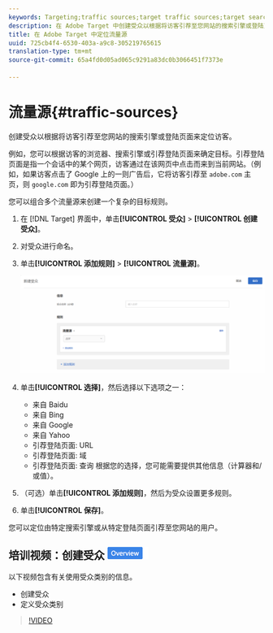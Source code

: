 ```yaml
---
keywords: Targeting;traffic sources;target traffic sources;target search engine;search engine;landing page;target landing page;referring landing page
description: 在 Adobe Target 中创建受众以根据将访客引荐至您网站的搜索引擎或登陆页面来定位访客。
title: 在 Adobe Target 中定位流量源
uuid: 725cb4f4-6530-403a-a9c8-305219765615
translation-type: tm+mt
source-git-commit: 65a4fd0d05ad065c9291a83dc0b3066451f7373e

---
```



# 流量源{#traffic-sources}

创建受众以根据将访客引荐至您网站的搜索引擎或登陆页面来定位访客。

例如，您可以根据访客的浏览器、搜索引擎或引荐登陆页面来确定目标。引荐登陆页面是指一个会话中的某个网页，访客通过在该网页中点击而来到当前网站。（例如，如果访客点击了 Google 上的一则广告后，它将访客引荐至 `adobe.com` 主页，则 `google.com` 即为引荐登陆页面。）

您可以组合多个流量源来创建一个复杂的目标规则。

1. 在 [!DNL Target] 界面中，单击&#x200B;**[!UICONTROL 受众]** > **[!UICONTROL 创建受众]**。
1. 对受众进行命名。
1. 单击&#x200B;**[!UICONTROL 添加规则]** > **[!UICONTROL 流量源]**。

   ![](assets/target_traffic_source.png)

1. 单击&#x200B;**[!UICONTROL 选择]**，然后选择以下选项之一：

   * 来自 Baidu
   * 来自 Bing
   * 来自 Google
   * 来自 Yahoo
   * 引荐登陆页面: URL
   * 引荐登陆页面: 域
   * 引荐登陆页面: 查询
   根据您的选择，您可能需要提供其他信息（计算器和/或值）。

1. （可选）单击&#x200B;**[!UICONTROL 添加规则]**，然后为受众设置更多规则。
1. 单击&#x200B;**[!UICONTROL 保存]**。

您可以定位由特定搜索引擎或从特定登陆页面引荐至您网站的用户。

## 培训视频：创建受众 ![概述徽章](/help/assets/overview.png)

以下视频包含有关使用受众类别的信息。

* 创建受众
* 定义受众类别

>[!VIDEO](https://video.tv.adobe.com/v/17392)
